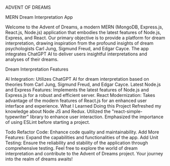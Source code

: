 ADVENT OF DREAMS

MERN Dream Interpretation App

Welcome to the Advent of Dreams, a modern MERN (MongoDB, Express.js, React.js, Node.js) application that embodies the latest features of Node.js, Express, and React. Our primary objective is to provide a platform for dream interpretation, drawing inspiration from the profound insights of dream psychologists Carl Jung, Sigmund Freud, and Edgar Cayce. The app integrates ChatGPT AI to deliver users insightful interpretations and analyses of their dreams.

Dream Interpretation Features

AI Integration: Utilizes ChatGPT AI for dream interpretation based on theories from Carl Jung, Sigmund Freud, and Edgar Cayce.
Latest Node.js and Express Features: Implements the latest features of Node.js and Express.js for a robust and efficient server.
React Modernization: Takes advantage of the modern features of React.js for an enhanced user interface and experience.
What I Learned Doing this Project
Refreshed my knowledge about Node JS and Redux.
Utilized the "react-simple-typewriter" library to enhance user interaction.
Emphasized the importance of using ESLint before starting a project.

Todo
Refactor Code: Enhance code quality and maintainability.
Add More Features: Expand the capabilities and functionalities of the app.
Add Unit Testing: Ensure the reliability and stability of the application through comprehensive testing.
Feel free to explore the world of dream interpretation and contribute to the Advent of Dreams project. Your journey into the realm of dreams awaits!
